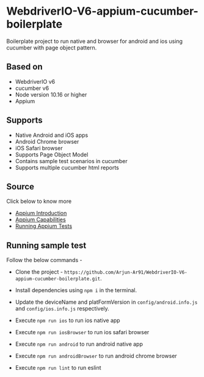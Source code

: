 # WebdriverIO-V6-appium-cucumber-boilerplate

Boilerplate project to run native and browser for android and ios using cucumber with page object pattern.

## Based on

- WebdriverIO v6
- cucumber v6
- Node version 10.16 or higher
- Appium

## Supports
- Native Android and iOS apps
- Android Chrome browser 
- iOS Safari browser 
- Supports Page Object Model
- Contains sample test scenarios in cucumber
- Supports multiple cucumber html reports

## Source
Click below to know more 
- [Appium Introduction](http://appium.io/docs/en/about-appium/intro/)
- [Appium Capabilities](http://appium.io/docs/en/writing-running-appium/caps/)
- [Running Appium Tests](http://appium.io/docs/en/writing-running-appium/running-tests/)

## Running sample test
Follow the below commands -
- Clone the project - `https://github.com/Arjun-Ar91/WebdriverIO-V6-appium-cucumber-boilerplate.git`.

- Install dependencies using `npm i` in the terminal.

- Update the deviceName and platFormVersion in `config/android.info.js` and `config/ios.info.js` respectively.

- Execute `npm run ios` to run ios native app

- Execute `npm run iosBrowser` to run ios safari browser

- Execute `npm run android` to run android native app

- Execute `npm run androidBrowser` to run android chrome browser

- Execute `npm run lint` to run eslint
